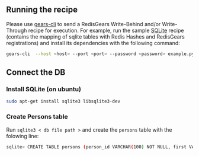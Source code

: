 ## Running the recipe
Please use <a href="https://github.com/RedisGears/gears-cli">gears-cli</a> to send a RedisGears Write-Behind and/or Write-Through recipe for execution. For example, run the sample [SQLite](example.py) recipe (contains the mapping of sqlite tables with Redis Hashes and RedisGears registrations) and install its dependencies with the following command:

```bash
gears-cli  --host <host> --port <port> --password <password> example.py --requirements requirements.txt
```

## Connect the DB

### Install SQLite (on ubuntu)
```bash
sudo apt-get install sqlite3 libsqlite3-dev
```

### Create Persons table
Run `sqlite3 < db file path >` and create the `persons` table with the folowing line:
```bash
sqlite> CREATE TABLE persons (person_id VARCHAR(100) NOT NULL, first VARCHAR(100) NOT NULL, last VARCHAR(100) NOT NULL, age INT NOT NULL, PRIMARY KEY (person_id));
```

